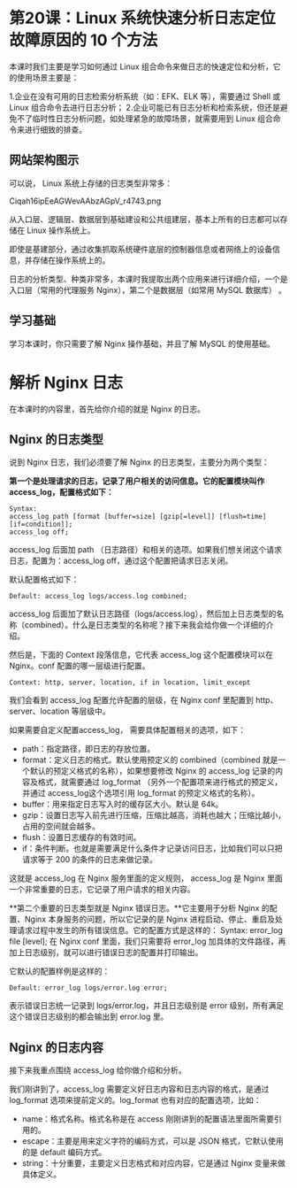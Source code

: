 # 第20课：Linux 系统快速分析日志定位故障原因的 10 个方法

本课时我们主要是学习如何通过 Linux 组合命令来做日志的快速定位和分析，它的使用场景主要是：

1.企业在没有可用的日志检索分析系统（如：EFK、ELK 等），需要通过 Shell 或 Linux 组合命令去进行日志分析；
2.企业可能已有日志分析和检索系统，但还是避免不了临时性日志分析问题，如处理紧急的故障场景，就需要用到 Linux 组合命令来进行细致的排查。

## 网站架构图示

可以说， Linux 系统上存储的日志类型非常多：

Ciqah16ipEeAGWevAAbzAGpV_r4743.png

从入口层、逻辑层、数据层到基础建设和公共组建层，基本上所有的日志都可以存储在 Linux 操作系统上。

即使是基建部分，通过收集抓取系统硬件底层的控制器信息或者网络上的设备信息，并存储在操作系统上的。

日志的分析类型、种类非常多，本课时我提取出两个应用来进行详细介绍，一个是入口层（常用的代理服务 Nginx），第二个是数据层（如常用 MySQL 数据库） 。

## 学习基础

学习本课时，你只需要了解 Nginx 操作基础，并且了解 MySQL 的使用基础。

# 解析 Nginx 日志

在本课时的内容里，首先给你介绍的就是 Nginx 的日志。

## Nginx 的日志类型

说到 Nginx 日志，我们必须要了解 Nginx 的日志类型，主要分为两个类型：

**第一个是处理请求的日志，记录了用户相关的访问信息。它的配置模块叫作 access_log，配置格式如下：**



```
Syntax:
access_log path [format [buffer=size] [gzip[=level]] [flush=time] [if=condition]];
access_log off;

```

access_log 后面加 path （日志路径）和相关的选项。如果我们想关闭这个请求日志，配置为：access_log off，通过这个配置把请求日志关闭。


默认配置格式如下：

```
Default: access_log logs/access.log combined;

```


access_log 后面加了默认日志路径（logs/access.log），然后加上日志类型的名称（combined）。什么是日志类型的名称呢？接下来我会给你做一个详细的介绍。

然后是，下面的 Context 段落信息，它代表 access_log 这个配置模块可以在 Nginx。conf 配置的哪一层级进行配置。


```
Context: http, server, location, if in location, limit_except

```

我们会看到 access_log 配置允许配置的层级，在 Nginx conf 里配置到 http、server、location 等层级中。

如果需要自定义配置access_log， 需要具体配置相关的选项，如下：

* path：指定路径，即日志的存放位置。
* format：定义日志的格式。默认使用预定义的 combined（combined 就是一个默认的预定义格式的名称），如果想要修改 Nginx 的 access_log 记录的内容及格式，就需要通过 log_format （另外一个配置项来进行格式的预定义，并通过 access_log这个选项引用 log_format 的预定义格式的名称）。
* buffer：用来指定日志写入时的缓存区大小。默认是 64k。
* gzip：设置日志写入前先进行压缩，压缩比越高，消耗也越大；压缩比越小，占用的空间就会越多。
* flush：设置日志缓存的有效时间。
* if：条件判断。也就是需要满足什么条件才记录访问日志，比如我们可以只把请求等于 200 的条件的日志来做记录。


这就是 access_log 在 Nginx 服务里面的定义规则， access_log 是 Nginx 里面一个非常重要的日志，它记录了用户请求的相关内容。

**第二个重要的日志类型就是 Nginx 错误日志。**它主要用于分析 Nginx 的配置、Nginx 本身服务的问题，所以它记录的是 Nginx 进程启动、停止、重启及处理请求过程中发生的所有错误信息。它的配置方式是这样的：
Syntax: error_log file [level];
在 Nginx conf 里面，我们只需要将 error_log 加具体的文件路径，再加上日志级别，就可以进行错误日志的配置并打印输出。

它默认的配置样例是这样的：



```
Default: error_log logs/error.log error;

```
表示错误日志统一记录到 logs/error.log，并且日志级别是 error 级别，所有满足这个错误日志级别的都会输出到 error.log 里。

## Nginx 的日志内容

接下来我重点围绕 access_log 给你做介绍和分析。

我们刚讲到了，access_log 需要定义好日志内容和日志内容的格式，是通过 log_format 选项来提前定义的。log_format 也有对应的配置选项，比如：

* name：格式名称。格式名称是在 access 刚刚讲到的配置语法里面所需要引用的。
* escape：主要是用来定义字符的编码方式，可以是 JSON 格式，它默认使用的是 default 编码方式。
* string：十分重要，主要定义日志格式和对应内容，它是通过 Nginx 变量来做具体定义。
